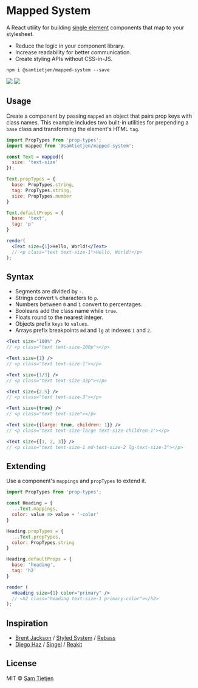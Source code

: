 # Mapped System
A React utility for building [single element](https://medium.freecodecamp.org/introducing-the-single-element-pattern-dfbd2c295c5d) components that map to your stylesheet.
- Reduce the logic in your component library.
- Increase readability for better communication.
- Create styling APIs without CSS-in-JS.

```shell
npm i @samtietjen/mapped-system --save
```
<a href="https://nodejs.org/api/documentation.html#documentation_stability_index">
<img src="https://img.shields.io/badge/stability-experimental-lightgrey.svg?style=flat-square"></a>
<a href="https://opensource.org/licenses/MIT">
<img src="https://img.shields.io/badge/license-MIT-black.svg?style=flat-square"></a>

## Usage
Create a component by passing `mapped` an object that pairs prop keys with class names. This example includes two built-in utilities for prepending a `base` class and transforming the element's HTML `tag`.  
```jsx
import PropTypes from 'prop-types';
import mapped from '@samtietjen/mapped-system';

const Text = mapped({
  size: 'text-size'
});

Text.propTypes = {
  base: PropTypes.string,
  tag: PropTypes.string,
  size: PropTypes.number
}

Text.defaultProps = {
  base: 'text',
  tag: 'p'
}

render(
  <Text size={1}>Hello, World!</Text>
  // <p class="text text-size-1">Hello, World!</p>
);
```

## Syntax
- Segments are divided by `-`.
- Strings convert `%` characters to `p`.
- Numbers between `0` and `1` convert to percentages.
- Booleans add the class name while `true`.
- Floats round to the nearest integer.
- Objects prefix `keys` to `values`.
- Arrays prefix breakpoints `md` and `lg` at indexes `1` and `2`.

```jsx
<Text size="100%" />
// <p class="text text-size-100p"></p>

<Text size={1} />
// <p class="text text-size-1"></p>

<Text size={1/3} />
// <p class="text text-size-33p"></p> 

<Text size={2.5} />
// <p class="text text-size-3"></p>

<Text size={true} />
// <p class="text text-size"></p>

<Text size={{large: true, children: 1}} />
// <p class="text text-size-large text-size-children-1"></p>

<Text size={[1, 2, 3]} />
// <p class="text text-size-1 md-text-size-2 lg-text-size-3"></p>
```

## Extending
Use a component's `mappings` and `propTypes` to extend it.
```jsx
import PropTypes from 'prop-types';

const Heading = {
  ...Text.mappings,
  color: value => value + '-color'
}

Heading.propTypes = {
  ...Text.propTypes,
  color: PropTypes.string
}

Heading.defaultProps = {
  base: 'heading',
  tag: 'h2'
}

render (
  <Heading size={1} color="primary" />
  // <h2 class="heading text-size-1 primary-color"></h2>
);
```

## Inspiration

- [Brent Jackson](http://jxnblk.com/) / [Styled System](https://github.com/jxnblk/styled-system) / [Rebass](https://github.com/rebassjs/rebass)
- [Diego Haz](https://twitter.com/diegohaz) / [Singel](https://github.com/diegohaz/singel) / [Reakit](https://github.com/reakit/reakit)

## License
MIT © [Sam Tietjen](https://samtietjen.com)